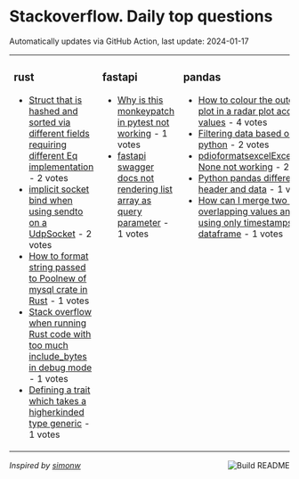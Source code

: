 # Stackoverflow. Daily top questions 

Automatically updates via GitHub Action, last update: <!-- date starts -->2024-01-17<!-- date ends -->


<table><tr><td valign="top" width="33%">

### rust
<!-- rust starts -->
* [Struct that is hashed and sorted via different fields requiring different Eq implementation](https://stackoverflow.com/questions/77831597/struct-that-is-hashed-and-sorted-via-different-fields-requiring-different-eq-im) - 2 votes
* [implicit socket bind when using sendto on a UdpSocket](https://stackoverflow.com/questions/77825558/implicit-socket-bind-when-using-sendto-on-a-udpsocket) - 2 votes
* [How to format string passed to Poolnew of mysql crate in Rust](https://stackoverflow.com/questions/77823790/how-to-format-string-passed-to-poolnew-of-mysql-crate-in-rust) - 1 votes
* [Stack overflow when running Rust code with too much include_bytes in debug mode](https://stackoverflow.com/questions/77823949/stack-overflow-when-running-rust-code-with-too-much-include-bytes-in-debug) - 1 votes
* [Defining a trait which takes a higherkinded type generic](https://stackoverflow.com/questions/77823424/defining-a-trait-which-takes-a-higher-kinded-type-generic) - 1 votes
<!-- rust ends -->
</td><td valign="top" width="34%">


### fastapi
<!-- fastapi starts -->
* [Why is this monkeypatch in pytest not working](https://stackoverflow.com/questions/77832899/why-is-this-monkeypatch-in-pytest-not-working) - 1 votes
* [fastapi swagger docs not rendering list array as query parameter](https://stackoverflow.com/questions/77830587/fastapi-swagger-docs-not-rendering-list-array-as-query-parameter) - 1 votes
<!-- fastapi ends -->
</td><td valign="top" width="34%">


### pandas
<!-- pandas starts -->
* [How to colour the outer ring like a doughnut plot in a radar plot according to column values](https://stackoverflow.com/questions/77824830/how-to-colour-the-outer-ring-like-a-doughnut-plot-in-a-radar-plot-according-to) - 4 votes
* [Filtering data based on boolean columns in python](https://stackoverflow.com/questions/77825112/filtering-data-based-on-boolean-columns-in-python) - 2 votes
* [pdioformatsexcelExcelFormatterheader_style  None not working](https://stackoverflow.com/questions/77823443/pd-io-formats-excel-excelformatter-header-style-none-not-working) - 2 votes
* [Python pandas different separators for header and data](https://stackoverflow.com/questions/77834239/python-pandas-different-separators-for-header-and-data) - 1 votes
* [How can I merge two dataframes keeping overlapping values and NaN for other values using only timestamps from the first dataframe](https://stackoverflow.com/questions/77831751/how-can-i-merge-two-dataframes-keeping-overlapping-values-and-nan-for-other-val) - 1 votes
<!-- pandas ends -->
</td></tr></table>

<a href="https://github.com/hp0404/hp0404/actions"><img src="https://github.com/hp0404/hp0404/workflows/Build%20README/badge.svg" align="right" alt="Build README"></a> <p>*Inspired by  [simonw](https://github.com/simonw/simonw)*</p>
